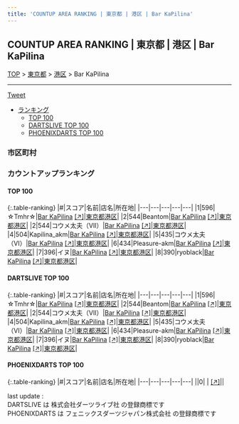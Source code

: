 ```yaml
---
title: 'COUNTUP AREA RANKING | 東京都 | 港区 | Bar KaPilina'
---
```

## COUNTUP AREA RANKING | 東京都 | 港区 | Bar KaPilina

[TOP](/darts/rank/) > [東京都](/darts/rank/東京都/) > [港区](/darts/rank/東京都/港区/) > Bar KaPilina

___

<a href="https://twitter.com/share?ref_src=twsrc%5Etfw" data-text="COUNTUP AREA RANKING | 東京都港区Bar KaPilina" class="twitter-share-button" data-hashtags="DARTSLIVE,PHOENIXDARTS,darts,ダーツ" data-show-count="false">Tweet</a>

* [ランキング](#カウントアップランキング)
    * [TOP 100](#top-100)
    * [DARTSLIVE TOP 100](#dartslive-top-100)
    * [PHOENIXDARTS TOP 100](#phoenixdarts-top-100)

### 市区町村

<ul>

</ul>

### カウントアップランキング

#### TOP 100



{:.table-ranking}
|#|スコア|名前|店名|所在地|
|---|---|---|---|---|
|1|596|<span class="rank-name-dl">☆Tmhr☆</span>|<a href="/darts/rank/shops/218efc0a98f9b2580d9b047a20a7ba1e.html">Bar KaPilina</a> <a href="https://search.dartslive.com/jp/shop/218efc0a98f9b2580d9b047a20a7ba1e">[↗]</a>|<a href="/darts/rank/東京都/港区">東京都港区</a>|
|2|544|<span class="rank-name-dl">Beantom</span>|<a href="/darts/rank/shops/218efc0a98f9b2580d9b047a20a7ba1e.html">Bar KaPilina</a> <a href="https://search.dartslive.com/jp/shop/218efc0a98f9b2580d9b047a20a7ba1e">[↗]</a>|<a href="/darts/rank/東京都/港区">東京都港区</a>|
|2|544|<span class="rank-name-dl">コウメ太夫（Ⅶ）</span>|<a href="/darts/rank/shops/218efc0a98f9b2580d9b047a20a7ba1e.html">Bar KaPilina</a> <a href="https://search.dartslive.com/jp/shop/218efc0a98f9b2580d9b047a20a7ba1e">[↗]</a>|<a href="/darts/rank/東京都/港区">東京都港区</a>|
|4|504|<span class="rank-name-dl">Kapilina_akm</span>|<a href="/darts/rank/shops/218efc0a98f9b2580d9b047a20a7ba1e.html">Bar KaPilina</a> <a href="https://search.dartslive.com/jp/shop/218efc0a98f9b2580d9b047a20a7ba1e">[↗]</a>|<a href="/darts/rank/東京都/港区">東京都港区</a>|
|5|435|<span class="rank-name-dl">コウメ太夫（Ⅵ）</span>|<a href="/darts/rank/shops/218efc0a98f9b2580d9b047a20a7ba1e.html">Bar KaPilina</a> <a href="https://search.dartslive.com/jp/shop/218efc0a98f9b2580d9b047a20a7ba1e">[↗]</a>|<a href="/darts/rank/東京都/港区">東京都港区</a>|
|6|434|<span class="rank-name-dl">Pleasure-akm</span>|<a href="/darts/rank/shops/218efc0a98f9b2580d9b047a20a7ba1e.html">Bar KaPilina</a> <a href="https://search.dartslive.com/jp/shop/218efc0a98f9b2580d9b047a20a7ba1e">[↗]</a>|<a href="/darts/rank/東京都/港区">東京都港区</a>|
|7|396|<span class="rank-name-dl">イヌ</span>|<a href="/darts/rank/shops/218efc0a98f9b2580d9b047a20a7ba1e.html">Bar KaPilina</a> <a href="https://search.dartslive.com/jp/shop/218efc0a98f9b2580d9b047a20a7ba1e">[↗]</a>|<a href="/darts/rank/東京都/港区">東京都港区</a>|
|8|390|<span class="rank-name-dl">ryoblack</span>|<a href="/darts/rank/shops/218efc0a98f9b2580d9b047a20a7ba1e.html">Bar KaPilina</a> <a href="https://search.dartslive.com/jp/shop/218efc0a98f9b2580d9b047a20a7ba1e">[↗]</a>|<a href="/darts/rank/東京都/港区">東京都港区</a>|


#### DARTSLIVE TOP 100



{:.table-ranking}
|#|スコア|名前|店名|所在地|
|---|---|---|---|---|
|1|596|<span class="rank-name-dl">☆Tmhr☆</span>|<a href="/darts/rank/shops/218efc0a98f9b2580d9b047a20a7ba1e.html">Bar KaPilina</a> <a href="https://search.dartslive.com/jp/shop/218efc0a98f9b2580d9b047a20a7ba1e">[↗]</a>|<a href="/darts/rank/東京都/港区">東京都港区</a>|
|2|544|<span class="rank-name-dl">Beantom</span>|<a href="/darts/rank/shops/218efc0a98f9b2580d9b047a20a7ba1e.html">Bar KaPilina</a> <a href="https://search.dartslive.com/jp/shop/218efc0a98f9b2580d9b047a20a7ba1e">[↗]</a>|<a href="/darts/rank/東京都/港区">東京都港区</a>|
|2|544|<span class="rank-name-dl">コウメ太夫（Ⅶ）</span>|<a href="/darts/rank/shops/218efc0a98f9b2580d9b047a20a7ba1e.html">Bar KaPilina</a> <a href="https://search.dartslive.com/jp/shop/218efc0a98f9b2580d9b047a20a7ba1e">[↗]</a>|<a href="/darts/rank/東京都/港区">東京都港区</a>|
|4|504|<span class="rank-name-dl">Kapilina_akm</span>|<a href="/darts/rank/shops/218efc0a98f9b2580d9b047a20a7ba1e.html">Bar KaPilina</a> <a href="https://search.dartslive.com/jp/shop/218efc0a98f9b2580d9b047a20a7ba1e">[↗]</a>|<a href="/darts/rank/東京都/港区">東京都港区</a>|
|5|435|<span class="rank-name-dl">コウメ太夫（Ⅵ）</span>|<a href="/darts/rank/shops/218efc0a98f9b2580d9b047a20a7ba1e.html">Bar KaPilina</a> <a href="https://search.dartslive.com/jp/shop/218efc0a98f9b2580d9b047a20a7ba1e">[↗]</a>|<a href="/darts/rank/東京都/港区">東京都港区</a>|
|6|434|<span class="rank-name-dl">Pleasure-akm</span>|<a href="/darts/rank/shops/218efc0a98f9b2580d9b047a20a7ba1e.html">Bar KaPilina</a> <a href="https://search.dartslive.com/jp/shop/218efc0a98f9b2580d9b047a20a7ba1e">[↗]</a>|<a href="/darts/rank/東京都/港区">東京都港区</a>|
|7|396|<span class="rank-name-dl">イヌ</span>|<a href="/darts/rank/shops/218efc0a98f9b2580d9b047a20a7ba1e.html">Bar KaPilina</a> <a href="https://search.dartslive.com/jp/shop/218efc0a98f9b2580d9b047a20a7ba1e">[↗]</a>|<a href="/darts/rank/東京都/港区">東京都港区</a>|
|8|390|<span class="rank-name-dl">ryoblack</span>|<a href="/darts/rank/shops/218efc0a98f9b2580d9b047a20a7ba1e.html">Bar KaPilina</a> <a href="https://search.dartslive.com/jp/shop/218efc0a98f9b2580d9b047a20a7ba1e">[↗]</a>|<a href="/darts/rank/東京都/港区">東京都港区</a>|


#### PHOENIXDARTS TOP 100



{:.table-ranking}
|#|スコア|名前|店名|所在地|
|---|---|---|---|---|
||0|<span class="rank-name-dl"> </span>|<a href="/darts/rank/shops/.html"></a> <a href="">[↗]</a>|<a href="/darts/rank//"></a>|


<div class="footer border-top border-gray-light mt-5 pt-3 text-right text-gray">
    last update : <span style="font-weight: italic" id="foot_last_modified"></span><br />
    DARTSLIVE は 株式会社ダーツライブ社 の登録商標です<br />
    PHOENIXDARTS は フェニックスダーツジャパン株式会社 の登録商標です<br />
</div>

<script src="https://cdnjs.cloudflare.com/ajax/libs/jquery.tablesorter/2.31.3/js/jquery.tablesorter.min.js" integrity="sha512-qzgd5cYSZcosqpzpn7zF2ZId8f/8CHmFKZ8j7mU4OUXTNRd5g+ZHBPsgKEwoqxCtdQvExE5LprwwPAgoicguNg==" crossorigin="anonymous" referrerpolicy="no-referrer"></script>
<link rel="stylesheet" href="https://cdnjs.cloudflare.com/ajax/libs/jquery.tablesorter/2.31.3/css/theme.default.min.css" integrity="sha512-wghhOJkjQX0Lh3NSWvNKeZ0ZpNn+SPVXX1Qyc9OCaogADktxrBiBdKGDoqVUOyhStvMBmJQ8ZdMHiR3wuEq8+w==" crossorigin="anonymous" referrerpolicy="no-referrer" />
<script>
$(function() {
    $(".table-ranking").tablesorter({sortList:[[0, 0]]});
    $("#foot_last_modified").text(formatDate(new Date(document.lastModified), 'yyyy-MM-dd HH:mm:ss'));
});
</script>

<script async src="https://platform.twitter.com/widgets.js" charset="utf-8"></script>